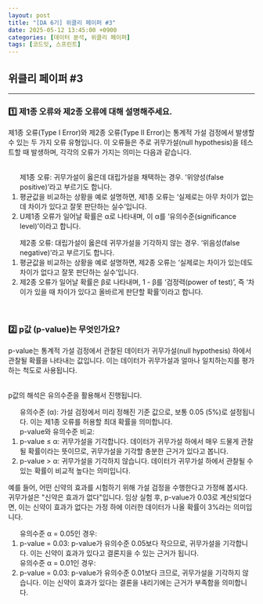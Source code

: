 ```yaml
---
layout: post
title: "[DA 6기] 위클리 페이퍼 #3"
date: 2025-05-12 13:45:00 +0900
categories: [데이터 분석, 위클리 페이퍼]
tags: [코드잇, 스프린트]
---
```


<style>
    .initial-content, .search-content{
        padding-left: 40px;
        padding-right: 40px;
    }

</style>

<h2>위클리 페이퍼 #3</h2>

---

<h3>1️⃣ 제1종 오류와 제2종 오류에 대해 설명해주세요.</h3>

<p>
제1종 오류(Type I Error)와 제2종 오류(Type II Error)는 통계적 가설 검정에서 발생할 수 있는 두 가지 오류 유형입니다. 이 오류들은 주로 귀무가설(null hypothesis)을 테스트할 때 발생하며, 각각의 오류가 가지는 의미는 다음과 같습니다.<br><br>

<ol>제1종 오류: 귀무가설이 옳은데 대립가설을 채택하는 경우. ‘위양성(false positive)’라고 부르기도 합니다.
    <li>평균값을 비교하는 상황을 예로 설명하면, 제1종 오류는 ‘실제로는 아무 차이가 없는데 차이가 있다고 잘못 판단하는 실수’입니다.</li>
    <li>U제1종 오류가 일어날 확률은 α로 나타내며, 이 α를 ‘유의수준(significance level)’이라고 합니다.</li>
</ol>

<ol>제2종 오류: 대립가설이 옳은데 귀무가설을 기각하지 않는 경우. ‘위음성(false negative)’라고 부르기도 합니다.
    <li>평균값을 비교하는 상황을 예로 설명하면, 제2종 오류는 ‘실제로는 차이가 있는데도 차이가 없다고 잘못 판단하는 실수’입니다.</li>
    <li>제2종 오류가 일어날 확률은 β로 나타내며, 1 - β를 ‘검정력(power of test)’, 즉 ‘차이가 있을 때 차이가 있다고 올바르게 판단할 확률’이라고 합니다.</li>
</ol>
</p>

<br>

<h3>2️⃣ p값 (p-value)는 무엇인가요?</h3>

<p>
p-value는 통계적 가설 검정에서 관찰된 데이터가 귀무가설(null hypothesis) 하에서 관찰될 확률을 나타내는 값입니다. 이는 데이터가 귀무가설과 얼마나 일치하는지를 평가하는 척도로 사용됩니다.<br><br>

p값의 해석은 유의수준을 활용해서 진행됩니다.<br>

<ol>유의수준 (α): 가설 검정에서 미리 정해진 기준 값으로, 보통 0.05 (5%)로 설정됩니다. 이는 제1종 오류를 허용할 최대 확률을 의미합니다.<br>
p-value와 유의수준 비교:
    <li>p-value ≤ α: 귀무가설을 기각합니다. 데이터가 귀무가설 하에서 매우 드물게 관찰될 확률이라는 뜻이므로, 귀무가설을 기각할 충분한 근거가 있다고 봅니다.</li>
    <li>p-value > α: 귀무가설을 기각하지 않습니다. 데이터가 귀무가설 하에서 관찰될 수 있는 확률이 비교적 높다는 의미입니다.</li>
</ol>

예를 들어, 어떤 신약의 효과를 시험하기 위해 가설 검정을 수행한다고 가정해 봅시다. 귀무가설은 "신약은 효과가 없다"입니다. 임상 실험 후, p-value가 0.03로 계산되었다면, 이는 신약이 효과가 없다는 가정 하에 이러한 데이터가 나올 확률이 3%라는 의미입니다.<br>

<ol>
유의수준 α = 0.05인 경우:<br>
    <li>p-value = 0.03: p-value가 유의수준 0.05보다 작으므로, 귀무가설을 기각합니다. 이는 신약이 효과가 있다고 결론지을 수 있는 근거가 됩니다.</li>
유의수준 α = 0.01인 경우:<br>
    <li>p-value = 0.03: p-value가 유의수준 0.01보다 크므로, 귀무가설을 기각하지 않습니다. 이는 신약이 효과가 있다는 결론을 내리기에는 근거가 부족함을 의미합니다.</li>
</ol>
</p>
